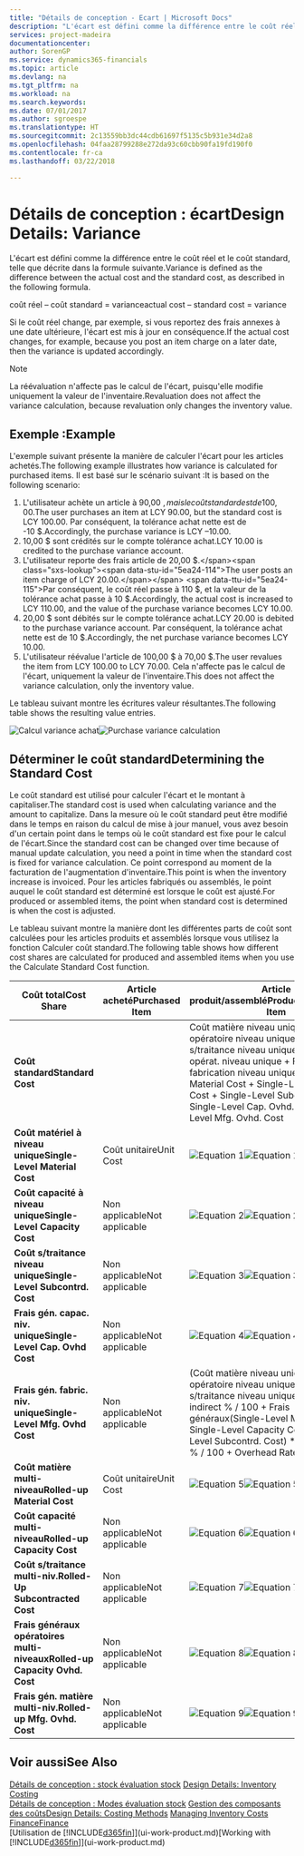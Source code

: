 ```yaml
---
title: "Détails de conception - Ecart | Microsoft Docs"
description: "L'écart est défini comme la différence entre le coût réel et le coût standard, telle que décrite dans la formule suivante."
services: project-madeira
documentationcenter: 
author: SorenGP
ms.service: dynamics365-financials
ms.topic: article
ms.devlang: na
ms.tgt_pltfrm: na
ms.workload: na
ms.search.keywords: 
ms.date: 07/01/2017
ms.author: sgroespe
ms.translationtype: HT
ms.sourcegitcommit: 2c13559bb3dc44cdb61697f5135c5b931e34d2a8
ms.openlocfilehash: 04faa28799288e272da93c60cbb90fa19fd190f0
ms.contentlocale: fr-ca
ms.lasthandoff: 03/22/2018

---
```

# <a name="design-details-variance"></a><span data-ttu-id="5ea24-103">Détails de conception : écart</span><span class="sxs-lookup"><span data-stu-id="5ea24-103">Design Details: Variance</span></span>
<span data-ttu-id="5ea24-104">L'écart est défini comme la différence entre le coût réel et le coût standard, telle que décrite dans la formule suivante.</span><span class="sxs-lookup"><span data-stu-id="5ea24-104">Variance is defined as the difference between the actual cost and the standard cost, as described in the following formula.</span></span>  

 <span data-ttu-id="5ea24-105">coût réel – coût standard = variance</span><span class="sxs-lookup"><span data-stu-id="5ea24-105">actual cost – standard cost = variance</span></span>  

 <span data-ttu-id="5ea24-106">Si le coût réel change, par exemple, si vous reportez des frais annexes à une date ultérieure, l'écart est mis à jour en conséquence.</span><span class="sxs-lookup"><span data-stu-id="5ea24-106">If the actual cost changes, for example, because you post an item charge on a later date, then the variance is updated accordingly.</span></span>  

> [!NOTE]  
>  <span data-ttu-id="5ea24-107">La réévaluation n'affecte pas le calcul de l'écart, puisqu'elle modifie uniquement la valeur de l'inventaire.</span><span class="sxs-lookup"><span data-stu-id="5ea24-107">Revaluation does not affect the variance calculation, because revaluation only changes the inventory value.</span></span>  

## <a name="example"></a><span data-ttu-id="5ea24-108">Exemple :</span><span class="sxs-lookup"><span data-stu-id="5ea24-108">Example</span></span>  
 <span data-ttu-id="5ea24-109">L'exemple suivant présente la manière de calculer l'écart pour les articles achetés.</span><span class="sxs-lookup"><span data-stu-id="5ea24-109">The following example illustrates how variance is calculated for purchased items.</span></span> <span data-ttu-id="5ea24-110">Il est basé sur le scénario suivant :</span><span class="sxs-lookup"><span data-stu-id="5ea24-110">It is based on the following scenario:</span></span>  

1.  <span data-ttu-id="5ea24-111">L'utilisateur achète un article à 90,00 $, mais le coût standard est de 100,00 $.</span><span class="sxs-lookup"><span data-stu-id="5ea24-111">The user purchases an item at LCY 90.00, but the standard cost is LCY 100.00.</span></span> <span data-ttu-id="5ea24-112">Par conséquent, la tolérance achat nette est de -10 $.</span><span class="sxs-lookup"><span data-stu-id="5ea24-112">Accordingly, the purchase variance is LCY –10.00.</span></span>  
2.  <span data-ttu-id="5ea24-113">10,00 $ sont crédités sur le compte tolérance achat.</span><span class="sxs-lookup"><span data-stu-id="5ea24-113">LCY 10.00 is credited to the purchase variance account.</span></span>  
3.  <span data-ttu-id="5ea24-114">L'utilisateur reporte des frais article de 20,00 $.</span><span class="sxs-lookup"><span data-stu-id="5ea24-114">The user posts an item charge of LCY 20.00.</span></span> <span data-ttu-id="5ea24-115">Par conséquent, le coût réel passe à 110 $, et la valeur de la tolérance achat passe à 10 $.</span><span class="sxs-lookup"><span data-stu-id="5ea24-115">Accordingly, the actual cost is increased to LCY 110.00, and the value of the purchase variance becomes LCY 10.00.</span></span>  
4.  <span data-ttu-id="5ea24-116">20,00 $ sont débités sur le compte tolérance achat.</span><span class="sxs-lookup"><span data-stu-id="5ea24-116">LCY 20.00 is debited to the purchase variance account.</span></span> <span data-ttu-id="5ea24-117">Par conséquent, la tolérance achat nette est de 10 $.</span><span class="sxs-lookup"><span data-stu-id="5ea24-117">Accordingly, the net purchase variance becomes LCY 10.00.</span></span>  
5.  <span data-ttu-id="5ea24-118">L'utilisateur réévalue l'article de 100,00 $ à 70,00 $.</span><span class="sxs-lookup"><span data-stu-id="5ea24-118">The user revalues the item from LCY 100.00 to LCY 70.00.</span></span> <span data-ttu-id="5ea24-119">Cela n'affecte pas le calcul de l'écart, uniquement la valeur de l'inventaire.</span><span class="sxs-lookup"><span data-stu-id="5ea24-119">This does not affect the variance calculation, only the inventory value.</span></span>  

 <span data-ttu-id="5ea24-120">Le tableau suivant montre les écritures valeur résultantes.</span><span class="sxs-lookup"><span data-stu-id="5ea24-120">The following table shows the resulting value entries.</span></span>  

 <span data-ttu-id="5ea24-121">![Calcul variance achat](media/design_details_inventory_costing_11_purchase_variance.png "design_details_inventory_costing_11_purchase_variance")</span><span class="sxs-lookup"><span data-stu-id="5ea24-121">![Purchase variance calculation](media/design_details_inventory_costing_11_purchase_variance.png "design_details_inventory_costing_11_purchase_variance")</span></span>  

## <a name="determining-the-standard-cost"></a><span data-ttu-id="5ea24-122">Déterminer le coût standard</span><span class="sxs-lookup"><span data-stu-id="5ea24-122">Determining the Standard Cost</span></span>  
 <span data-ttu-id="5ea24-123">Le coût standard est utilisé pour calculer l'écart et le montant à capitaliser.</span><span class="sxs-lookup"><span data-stu-id="5ea24-123">The standard cost is used when calculating variance and the amount to capitalize.</span></span> <span data-ttu-id="5ea24-124">Dans la mesure où le coût standard peut être modifié dans le temps en raison du calcul de mise à jour manuel, vous avez besoin d'un certain point dans le temps où le coût standard est fixe pour le calcul de l'écart.</span><span class="sxs-lookup"><span data-stu-id="5ea24-124">Since the standard cost can be changed over time because of manual update calculation, you need a point in time when the standard cost is fixed for variance calculation.</span></span> <span data-ttu-id="5ea24-125">Ce point correspond au moment de la facturation de l'augmentation d'inventaire.</span><span class="sxs-lookup"><span data-stu-id="5ea24-125">This point is when the inventory increase is invoiced.</span></span> <span data-ttu-id="5ea24-126">Pour les articles fabriqués ou assemblés, le point auquel le coût standard est déterminé est lorsque le coût est ajusté.</span><span class="sxs-lookup"><span data-stu-id="5ea24-126">For produced or assembled items, the point when standard cost is determined is when the cost is adjusted.</span></span>  

 <span data-ttu-id="5ea24-127">Le tableau suivant montre la manière dont les différentes parts de coût sont calculées pour les articles produits et assemblés lorsque vous utilisez la fonction Calculer coût standard.</span><span class="sxs-lookup"><span data-stu-id="5ea24-127">The following table shows how different cost shares are calculated for produced and assembled items when you use the Calculate Standard Cost function.</span></span>  

|<span data-ttu-id="5ea24-128">Coût total</span><span class="sxs-lookup"><span data-stu-id="5ea24-128">Cost Share</span></span>|<span data-ttu-id="5ea24-129">Article acheté</span><span class="sxs-lookup"><span data-stu-id="5ea24-129">Purchased Item</span></span>|<span data-ttu-id="5ea24-130">Article produit/assemblé</span><span class="sxs-lookup"><span data-stu-id="5ea24-130">Produced/Assembled Item</span></span>|  
|----------------|--------------------|------------------------------|  
|<span data-ttu-id="5ea24-131">**Coût standard**</span><span class="sxs-lookup"><span data-stu-id="5ea24-131">**Standard Cost**</span></span>||<span data-ttu-id="5ea24-132">Coût matière niveau unique + Coût opératoire niveau unique + Coût s/traitance niveau unique + Frais gén. opérat. niveau unique + Frais gén. fabrication niveau unique.</span><span class="sxs-lookup"><span data-stu-id="5ea24-132">Single-Level Material Cost + Single-Level Capacity Cost + Single-Level Subcontrd. Cost + Single-Level Cap. Ovhd. Cost + Single-Level Mfg. Ovhd. Cost</span></span>|  
|<span data-ttu-id="5ea24-133">**Coût matériel à niveau unique**</span><span class="sxs-lookup"><span data-stu-id="5ea24-133">**Single-Level Material Cost**</span></span>|<span data-ttu-id="5ea24-134">Coût unitaire</span><span class="sxs-lookup"><span data-stu-id="5ea24-134">Unit Cost</span></span>|<span data-ttu-id="5ea24-135">![Equation 1](media/design_details_inventory_costing_11_equation_1.png "design_details_inventory_costing_11_equation_1")</span><span class="sxs-lookup"><span data-stu-id="5ea24-135">![Equation 1](media/design_details_inventory_costing_11_equation_1.png "design_details_inventory_costing_11_equation_1")</span></span>|  
|<span data-ttu-id="5ea24-136">**Coût capacité à niveau unique**</span><span class="sxs-lookup"><span data-stu-id="5ea24-136">**Single-Level Capacity Cost**</span></span>|<span data-ttu-id="5ea24-137">Non applicable</span><span class="sxs-lookup"><span data-stu-id="5ea24-137">Not applicable</span></span>|<span data-ttu-id="5ea24-138">![Equation 2](media/design_details_inventory_costing_11_equation_2.png "design_details_inventory_costing_11_equation_2")</span><span class="sxs-lookup"><span data-stu-id="5ea24-138">![Equation 2](media/design_details_inventory_costing_11_equation_2.png "design_details_inventory_costing_11_equation_2")</span></span>|  
|<span data-ttu-id="5ea24-139">**Coût s/traitance niveau unique**</span><span class="sxs-lookup"><span data-stu-id="5ea24-139">**Single-Level Subcontrd. Cost**</span></span>|<span data-ttu-id="5ea24-140">Non applicable</span><span class="sxs-lookup"><span data-stu-id="5ea24-140">Not applicable</span></span>|<span data-ttu-id="5ea24-141">![Equation 3](media/design_details_inventory_costing_11_equation_3.png "design_details_inventory_costing_11_equation_3")</span><span class="sxs-lookup"><span data-stu-id="5ea24-141">![Equation 3](media/design_details_inventory_costing_11_equation_3.png "design_details_inventory_costing_11_equation_3")</span></span>|  
|<span data-ttu-id="5ea24-142">**Frais gén. capac. niv. unique**</span><span class="sxs-lookup"><span data-stu-id="5ea24-142">**Single-Level Cap. Ovhd Cost**</span></span>|<span data-ttu-id="5ea24-143">Non applicable</span><span class="sxs-lookup"><span data-stu-id="5ea24-143">Not applicable</span></span>|<span data-ttu-id="5ea24-144">![Equation 4](media/design_details_inventory_costing_11_equation_4.png "design_details_inventory_costing_11_equation_4")</span><span class="sxs-lookup"><span data-stu-id="5ea24-144">![Equation 4](media/design_details_inventory_costing_11_equation_4.png "design_details_inventory_costing_11_equation_4")</span></span>|  
|<span data-ttu-id="5ea24-145">**Frais gén. fabric. niv. unique**</span><span class="sxs-lookup"><span data-stu-id="5ea24-145">**Single-Level Mfg. Ovhd Cost**</span></span>|<span data-ttu-id="5ea24-146">Non applicable</span><span class="sxs-lookup"><span data-stu-id="5ea24-146">Not applicable</span></span>|<span data-ttu-id="5ea24-147">(Coût matière niveau unique + Coût opératoire niveau unique + Coût s/traitance niveau unique) \* Coût indirect % / 100 + Frais généraux</span><span class="sxs-lookup"><span data-stu-id="5ea24-147">(Single-Level Material Cost + Single-Level Capacity Cost + Single-Level Subcontrd. Cost) \* Indirect Cost % / 100 + Overhead Rate</span></span>|  
|<span data-ttu-id="5ea24-148">**Coût matière multi-niveau**</span><span class="sxs-lookup"><span data-stu-id="5ea24-148">**Rolled-up Material Cost**</span></span>|<span data-ttu-id="5ea24-149">Coût unitaire</span><span class="sxs-lookup"><span data-stu-id="5ea24-149">Unit Cost</span></span>|<span data-ttu-id="5ea24-150">![Equation 5](media/design_details_inventory_costing_11_equation_5.png "design_details_inventory_costing_11_equation_5")</span><span class="sxs-lookup"><span data-stu-id="5ea24-150">![Equation 5](media/design_details_inventory_costing_11_equation_5.png "design_details_inventory_costing_11_equation_5")</span></span>|  
|<span data-ttu-id="5ea24-151">**Coût capacité multi-niveau**</span><span class="sxs-lookup"><span data-stu-id="5ea24-151">**Rolled-up Capacity Cost**</span></span>|<span data-ttu-id="5ea24-152">Non applicable</span><span class="sxs-lookup"><span data-stu-id="5ea24-152">Not applicable</span></span>|<span data-ttu-id="5ea24-153">![Equation 6](media/design_details_inventory_costing_11_equation_6.png "design_details_inventory_costing_11_equation_6")</span><span class="sxs-lookup"><span data-stu-id="5ea24-153">![Equation 6](media/design_details_inventory_costing_11_equation_6.png "design_details_inventory_costing_11_equation_6")</span></span>|  
|<span data-ttu-id="5ea24-154">**Coût s/traitance multi-niv.**</span><span class="sxs-lookup"><span data-stu-id="5ea24-154">**Rolled-Up Subcontracted Cost**</span></span>|<span data-ttu-id="5ea24-155">Non applicable</span><span class="sxs-lookup"><span data-stu-id="5ea24-155">Not applicable</span></span>|<span data-ttu-id="5ea24-156">![Equation 7](media/design_details_inventory_costing_11_equation_7.png "design_details_inventory_costing_11_equation_7")</span><span class="sxs-lookup"><span data-stu-id="5ea24-156">![Equation 7](media/design_details_inventory_costing_11_equation_7.png "design_details_inventory_costing_11_equation_7")</span></span>|  
|<span data-ttu-id="5ea24-157">**Frais généraux opératoires multi-niveaux**</span><span class="sxs-lookup"><span data-stu-id="5ea24-157">**Rolled-up Capacity Ovhd. Cost**</span></span>|<span data-ttu-id="5ea24-158">Non applicable</span><span class="sxs-lookup"><span data-stu-id="5ea24-158">Not applicable</span></span>|<span data-ttu-id="5ea24-159">![Equation 8](media/design_details_inventory_costing_11_equation_8.png "design_details_inventory_costing_11_equation_8")</span><span class="sxs-lookup"><span data-stu-id="5ea24-159">![Equation 8](media/design_details_inventory_costing_11_equation_8.png "design_details_inventory_costing_11_equation_8")</span></span>|  
|<span data-ttu-id="5ea24-160">**Frais gén. matière multi-niv.**</span><span class="sxs-lookup"><span data-stu-id="5ea24-160">**Rolled-up Mfg. Ovhd. Cost**</span></span>|<span data-ttu-id="5ea24-161">Non applicable</span><span class="sxs-lookup"><span data-stu-id="5ea24-161">Not applicable</span></span>|<span data-ttu-id="5ea24-162">![Equation 9](media/design_details_inventory_costing_11_equation_9.png "design_details_inventory_costing_11_equation_9")</span><span class="sxs-lookup"><span data-stu-id="5ea24-162">![Equation 9](media/design_details_inventory_costing_11_equation_9.png "design_details_inventory_costing_11_equation_9")</span></span>|  

## <a name="see-also"></a><span data-ttu-id="5ea24-163">Voir aussi</span><span class="sxs-lookup"><span data-stu-id="5ea24-163">See Also</span></span>  
 <span data-ttu-id="5ea24-164">[Détails de conception : stock évaluation stock](design-details-inventory-costing.md) </span><span class="sxs-lookup"><span data-stu-id="5ea24-164">[Design Details: Inventory Costing](design-details-inventory-costing.md) </span></span>  
 <span data-ttu-id="5ea24-165">[Détails de conception : Modes évaluation stock](design-details-costing-methods.md) [Gestion des composants des coûts](finance-manage-inventory-costs.md)</span><span class="sxs-lookup"><span data-stu-id="5ea24-165">[Design Details: Costing Methods](design-details-costing-methods.md) [Managing Inventory Costs](finance-manage-inventory-costs.md)</span></span>  
 [<span data-ttu-id="5ea24-166">Finance</span><span class="sxs-lookup"><span data-stu-id="5ea24-166">Finance</span></span>](finance.md)  
 <span data-ttu-id="5ea24-167">[Utilisation de [!INCLUDE[d365fin](includes/d365fin_md.md)]](ui-work-product.md)</span><span class="sxs-lookup"><span data-stu-id="5ea24-167">[Working with [!INCLUDE[d365fin](includes/d365fin_md.md)]](ui-work-product.md)</span></span>

